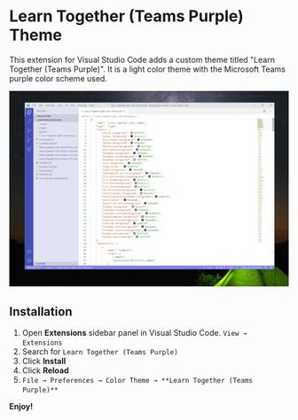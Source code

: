 # Learn Together (Teams Purple) Theme

This extension for Visual Studio Code adds a custom theme titled "Learn Together (Teams Purple)". It is a light color theme with the Microsoft Teams purple color scheme used.

![A screenshot of Visual Studio code with the Learn Together theme enabled](images/theme-learn-together.png)

## Installation

1. Open **Extensions** sidebar panel in Visual Studio Code. `View → Extensions`
2. Search for `Learn Together (Teams Purple)`
3. Click **Install**
4. Click **Reload**
5. `File → Preferences → Color Theme → **Learn Together (Teams Purple)**`

**Enjoy!**
